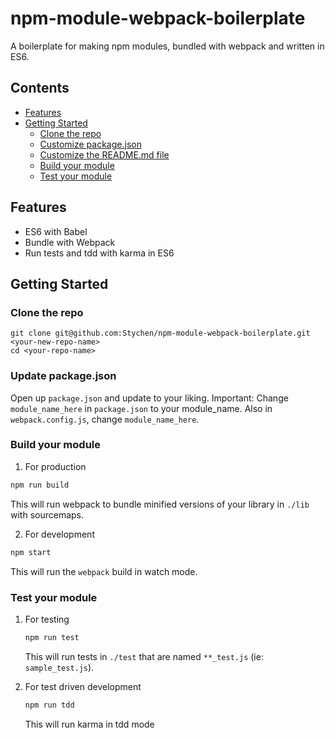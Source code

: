 # npm-module-webpack-boilerplate
A boilerplate for making npm modules, bundled with webpack and written in ES6.

## Contents

- [Features](#features)
- [Getting Started](#getting-started)
  - [Clone the repo](#clone-the-repo)
  - [Customize package.json](#customize-packagejson)
  - [Customize the README.md file](#customize-the-readmemd-file)
  - [Build your module](#build-your-module)
  - [Test your module](#test-your-module)

## Features

* ES6 with Babel
* Bundle with Webpack
* Run tests and tdd with karma in ES6

## Getting Started

### Clone the repo

```
git clone git@github.com:Stychen/npm-module-webpack-boilerplate.git <your-new-repo-name>
cd <your-repo-name>
```

### Update package.json

Open up `package.json` and update to your liking.
Important: 
Change `module_name_here` in `package.json` to your module_name.
Also in `webpack.config.js`, change `module_name_here`.



### Build your module

1. For production

  ```sh
  npm run build
  ```

  This will run webpack to bundle minified versions of your library in `./lib` with sourcemaps.


2. For development

  ```sh
  npm start
  ```

  This will run the `webpack` build in watch mode.
  
### Test your module

1. For testing
    ```sh
    npm run test
    ```
    This will run tests in `./test` that are named `**_test.js` (ie: `sample_test.js`). 
   
2. For test driven development
    ```sh
    npm run tdd
    ```
    This will run karma in tdd mode